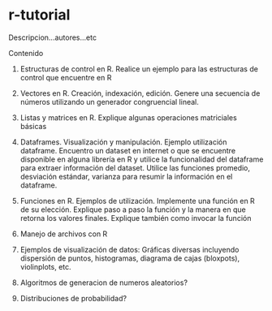 # r-tutorial

Descripcion...autores...etc

Contenido

1. Estructuras de control en R. Realice un ejemplo para las estructuras de control que encuentre en R

2. Vectores en R. Creación, indexación, edición. Genere una secuencia de números utilizando un generador congruencial lineal.

3. Listas y matrices en R. Explique algunas operaciones matriciales básicas

4. Dataframes. Visualización y manipulación. Ejemplo utilización dataframe. Encuentro un dataset en internet o que se encuentre disponible en alguna librería en R y utilice la funcionalidad del dataframe para extraer información del dataset. Utilice las funciones promedio, desviación estándar, varianza para resumir la información en el dataframe.

5. Funciones en R. Ejemplos de utilización. Implemente una función en R de su elección. Explique paso a paso la función y la manera en que retorna los valores finales. Explique también como invocar la función

6. Manejo de archivos con R

7. Ejemplos de visualización de datos: Gráficas diversas incluyendo dispersión de puntos, histogramas, diagrama de cajas (bloxpots), violinplots, etc.

8. Algoritmos de generacion de numeros aleatorios?

9. Distribuciones de probabilidad?


